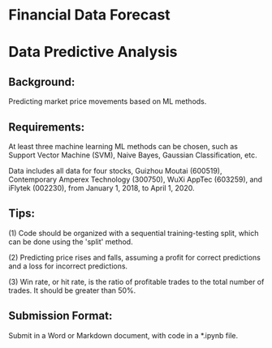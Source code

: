 # Financial Data Forecast
# Data Predictive Analysis
## Background:
Predicting market price movements based on ML methods.

## Requirements:
At least three machine learning ML methods can be chosen, such as Support Vector Machine (SVM), Naive Bayes, Gaussian Classification, etc.

Data includes all data for four stocks, Guizhou Moutai (600519), Contemporary Amperex Technology (300750), WuXi AppTec (603259), and iFlytek (002230), from January 1, 2018, to April 1, 2020.

## Tips:
(1) Code should be organized with a sequential training-testing split, which can be done using the 'split' method.

(2) Predicting price rises and falls, assuming a profit for correct predictions and a loss for incorrect predictions.

(3) Win rate, or hit rate, is the ratio of profitable trades to the total number of trades. It should be greater than 50%.

## Submission Format:
Submit in a Word or Markdown document, with code in a *.ipynb file.